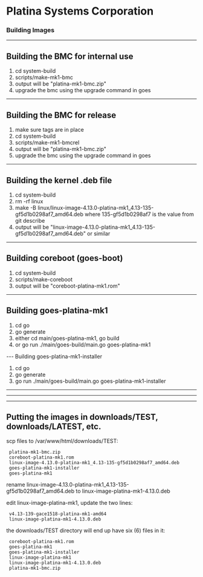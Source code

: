 # Platina Systems Corporation
### Building Images
---
## Building the BMC for internal use

1. cd system-build
2. scripts/make-mk1-bmc
3. output will be "platina-mk1-bmc.zip"
4. upgrade the bmc using the upgrade command in goes

---
## Building the BMC for release

1. make sure tags are in place
2. cd system-build
3. scripts/make-mk1-bmcrel
4. output will be "platina-mk1-bmc.zip"
5. upgrade the bmc using the upgrade command in goes

---
## Building the kernel .deb file

1. cd system-build
2. rm -rf linux
3. make -B linux/linux-image-4.13.0-platina-mk1_4.13-135-gf5d1b0298af7_amd64.deb
   where 135-gf5d1b0298af7 is the value from git describe
4. output will be "linux-image-4.13.0-platina-mk1_4.13-135-gf5d1b0298af7_amd64.deb"
   or similar

---
## Building coreboot (goes-boot)

1. cd system-build
2. scripts/make-coreboot
3. output will be "coreboot-platina-mk1.rom"

---
## Building goes-platina-mk1

1. cd go
2. go generate
3. either cd main/goes-platina-mk1, go build
4. or go run ./main/goes-build/main.go goes-platina-mk1

--- Building goes-platina-mk1-installer
1. cd go
2. go generate
3. go run ./main/goes-build/main.go goes-platina-mk1-installer

---
---
---
## Putting the images in downloads/TEST, downloads/LATEST, etc.

scp files to /var/www/html/downloads/TEST:

     platina-mk1-bmc.zip
     coreboot-platina-mk1.rom
     linux-image-4.13.0-platina-mk1_4.13-135-gf5d1b0298af7_amd64.deb
     goes-platina-mk1-installer
     goes-platina-mk1

rename linux-image-4.13.0-platina-mk1_4.13-135-gf5d1b0298af7_amd64.deb to linux-image-platina-mk1-4.13.0.deb

edit linux-image-platina-mk1, update the two lines:

     v4.13-139-gace1518-platina-mk1-amd64
     linux-image-platina-mk1-4.13.0.deb

the downloads/TEST directory will end up have six (6) files in it:

     coreboot-platina-mk1.rom
     goes-platina-mk1
     goes-platina-mk1-installer
     linux-image-platina-mk1
     linux-image-platina-mk1-4.13.0.deb
     platina-mk1-bmc.zip
